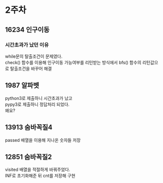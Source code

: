 # 2주차
## 16234 인구이동
### 시간초과가 났던 이유
while문의 탈출조건이 문제였다.
<br/>
check() 함수를 이용해 인구이동 가능여부를 리턴받는 방식에서 bfs() 함수의 리턴값으로 탈출조건을 바꾸어 해결

## 1987 알파벳
python3로 제출하니 시간초과가 났고
<br/>
pypy3로 제출하니 정답처리 되었다.
<br/>
왜요?

## 13913 숨바꼭질4
passed 배열을 이용해 지나온 숫자들 저장

## 12851 숨바꼭질2
visited 배열을 적절하게 바꿔주었다.
<br/>
INF로 초기화해준 뒤 cnt를 저장해 구현

